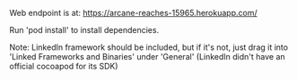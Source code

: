 Web endpoint is at: https://arcane-reaches-15965.herokuapp.com/

Run 'pod install' to install dependencies.













Note: LinkedIn framework should be included, but if it's not, just drag it into 'Linked Frameworks and Binaries' under 'General' (LinkedIn didn't have an official cocoapod for its SDK)